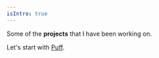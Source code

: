 ```yaml
---
isIntro: true
---
```


Some of the **projects** that I have been working on.

Let's start with [Puff](./puff).